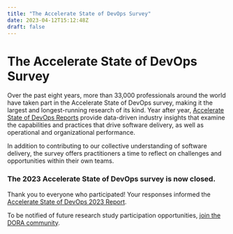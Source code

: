```yaml
---
title: "The Accelerate State of DevOps Survey"
date: 2023-04-12T15:12:48Z
draft: false
---
```


# The Accelerate State of DevOps Survey
Over the past eight years, more than 33,000 professionals around the world have taken part in the Accelerate State of DevOps survey, making it the largest and longest-running research of its kind. Year after year, [Accelerate State of DevOps Reports](/publications/) provide data-driven industry insights that examine the capabilities and practices that drive software delivery, as well as operational and organizational performance.

In addition to contributing to our collective understanding of software delivery, the survey offers practitioners a time to reflect on challenges and opportunities within their own teams.

### The 2023 Accelerate State of DevOps survey is now closed.
Thank you to everyone who participated! Your responses informed the [Accelerate State of DevOps 2023 Report](/dora-report-2023).

To be notified of future research study participation opportunities, [join the DORA community](https://dora.community).

<!--
## Participate in the Accelerate State of DevOps Survey

**The survey is now open!** Take a moment to reflect on your work, and share your experience to enrich this year's research. Most participants are able to complete the survey in about 15 minutes.

{{< button href="https://google.qualtrics.com/jfe/form/SV_3jHsoEmQR877LW6?source=doradotdev-survey" target="_blank" >}}Take the 2023 Accelerate State of DevOps Survey now!{{< /button >}}
-->
